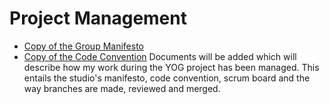 # Project Management

- [Copy of the Group Manifesto](./Group%20Manifesto)
- [Copy of the Code Convention](Code%20Convention)
Documents will be added which will describe how my work during the YOG project has been managed. This entails the studio's manifesto, code convention, scrum board and the way branches are made, reviewed and merged. 
